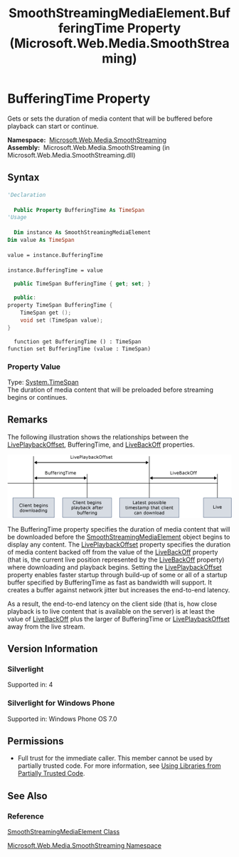 ﻿---
title: SmoothStreamingMediaElement.BufferingTime Property (Microsoft.Web.Media.SmoothStreaming)
TOCTitle: BufferingTime Property
ms:assetid: P:Microsoft.Web.Media.SmoothStreaming.SmoothStreamingMediaElement.BufferingTime
ms:mtpsurl: https://msdn.microsoft.com/en-us/library/microsoft.web.media.smoothstreaming.smoothstreamingmediaelement.bufferingtime(v=VS.90)
ms:contentKeyID: 23961170
ms.date: 05/02/2012
mtps_version: v=VS.90
f1_keywords:
- Microsoft.Web.Media.SmoothStreaming.SmoothStreamingMediaElement.BufferingTime
- Microsoft.Web.Media.SmoothStreaming.SmoothStreamingMediaElement.get_BufferingTime
- Microsoft.Web.Media.SmoothStreaming.SmoothStreamingMediaElement.set_BufferingTime
dev_langs:
- csharp
- jscript
- vb
- cpp
api_location:
- Microsoft.Web.Media.SmoothStreaming.dll
api_name:
- Microsoft.Web.Media.SmoothStreaming.SmoothStreamingMediaElement.BufferingTime
- Microsoft.Web.Media.SmoothStreaming.SmoothStreamingMediaElement.get_BufferingTime
- Microsoft.Web.Media.SmoothStreaming.SmoothStreamingMediaElement.set_BufferingTime
api_type:
- Managed
topic_type:
- apiref
- kbSyntax
product_family_name: VS
ROBOTS: INDEX,FOLLOW
---

# BufferingTime Property

Gets or sets the duration of media content that will be buffered before playback can start or continue.

**Namespace:**  [Microsoft.Web.Media.SmoothStreaming](microsoft-web-media-smoothstreaming-namespace_1.md)  
**Assembly:**  Microsoft.Web.Media.SmoothStreaming (in Microsoft.Web.Media.SmoothStreaming.dll)

## Syntax

```vb
'Declaration

  Public Property BufferingTime As TimeSpan
'Usage

  Dim instance As SmoothStreamingMediaElement
Dim value As TimeSpan

value = instance.BufferingTime

instance.BufferingTime = value
```

```csharp
  public TimeSpan BufferingTime { get; set; }
```

```cpp
  public:
property TimeSpan BufferingTime {
    TimeSpan get ();
    void set (TimeSpan value);
}
```

```jscript
  function get BufferingTime () : TimeSpan
function set BufferingTime (value : TimeSpan)
```

### Property Value

Type: [System.TimeSpan](https://msdn.microsoft.com/library/269ew577)  
The duration of media content that will be preloaded before streaming begins or continues.  

## Remarks

The following illustration shows the relationships between the [LivePlaybackOffset](smoothstreamingmediaelement-liveplaybackoffset-property-microsoft-web-media-smoothstreaming_1.md), BufferingTime, and [LiveBackOff](smoothstreamingmediaelement-livebackoff-property-microsoft-web-media-smoothstreaming_1.md) properties.

![Smooth Streaming Offsets](images/Gg507677.SmoothStreamingOffsets(en-us,VS.90).png "Smooth Streaming Offsets")

The BufferingTime property specifies the duration of media content that will be downloaded before the [SmoothStreamingMediaElement](smoothstreamingmediaelement-class-microsoft-web-media-smoothstreaming_1.md) object begins to display any content. The [LivePlaybackOffset](smoothstreamingmediaelement-liveplaybackoffset-property-microsoft-web-media-smoothstreaming_1.md) property specifies the duration of media content backed off from the value of the [LiveBackOff](smoothstreamingmediaelement-livebackoff-property-microsoft-web-media-smoothstreaming_1.md) property (that is, the current live position represented by the [LiveBackOff](smoothstreamingmediaelement-livebackoff-property-microsoft-web-media-smoothstreaming_1.md) property) where downloading and playback begins. Setting the [LivePlaybackOffset](smoothstreamingmediaelement-liveplaybackoffset-property-microsoft-web-media-smoothstreaming_1.md) property enables faster startup through build-up of some or all of a startup buffer specified by BufferingTime as fast as bandwidth will support. It creates a buffer against network jitter but increases the end-to-end latency.

As a result, the end-to-end latency on the client side (that is, how close playback is to live content that is available on the server) is at least the value of [LiveBackOff](smoothstreamingmediaelement-livebackoff-property-microsoft-web-media-smoothstreaming_1.md) plus the larger of BufferingTime or [LivePlaybackOffset](smoothstreamingmediaelement-liveplaybackoffset-property-microsoft-web-media-smoothstreaming_1.md) away from the live stream.

## Version Information

### Silverlight

Supported in: 4  

### Silverlight for Windows Phone

Supported in: Windows Phone OS 7.0  

## Permissions

  - Full trust for the immediate caller. This member cannot be used by partially trusted code. For more information, see [Using Libraries from Partially Trusted Code](https://msdn.microsoft.com/library/8skskf63).

## See Also

### Reference

[SmoothStreamingMediaElement Class](smoothstreamingmediaelement-class-microsoft-web-media-smoothstreaming_1.md)

[Microsoft.Web.Media.SmoothStreaming Namespace](microsoft-web-media-smoothstreaming-namespace_1.md)

